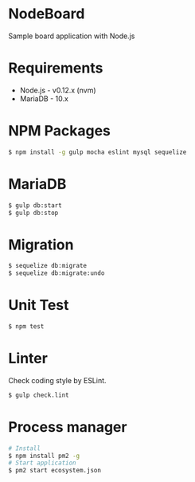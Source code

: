 # NodeBoard
Sample board application with Node.js

# Requirements
* Node.js - v0.12.x (nvm)
* MariaDB - 10.x

# NPM Packages
```sh
$ npm install -g gulp mocha eslint mysql sequelize
```

# MariaDB
```sh
$ gulp db:start
$ gulp db:stop
```

# Migration
```sh
$ sequelize db:migrate
$ sequelize db:migrate:undo
```

# Unit Test
```sh
$ npm test
```

# Linter
Check coding style by ESLint.
```sh
$ gulp check.lint
```

# Process manager
```sh
# Install
$ npm install pm2 -g
# Start application
$ pm2 start ecosystem.json
```